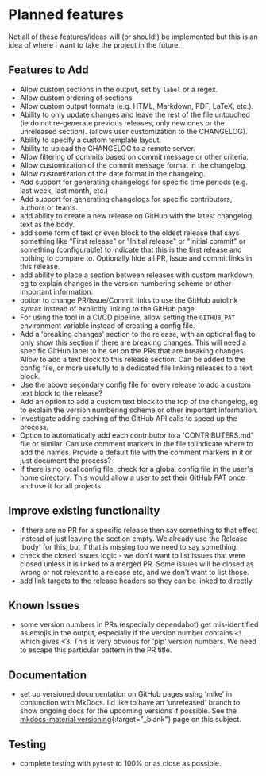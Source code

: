 # Planned features

Not all of these features/ideas will (or should!) be implemented but this is an
idea of where I want to take the project in the future.

## Features to Add

- Allow custom sections in the output, set by `label` or a regex.
- Allow custom ordering of sections.
- Allow custom output formats (e.g. HTML, Markdown, PDF, LaTeX, etc.).
- Ability to only update changes and leave the rest of the file untouched (ie do
  not re-generate previous releases, only new ones or the unreleased section).
  (allows user customization to the CHANGELOG).
- Ability to specify a custom template layout.
- Ability to upload the CHANGELOG to a remote server.
- Allow filtering of commits based on commit message or other criteria.
- Allow customization of the commit message format in the changelog.
- Allow customization of the date format in the changelog.
- Add support for generating changelogs for specific time periods (e.g. last
  week, last month, etc.)
- Add support for generating changelogs for specific contributors, authors or
  teams.
- add ability to create a new release on GitHub with the latest changelog text
  as the body.
- add some form of text or even block to the oldest release that says something
  like "First release" or "Initial release" or "Initial commit" or something
  (configurable) to indicate that this is the first release and nothing to
  compare to. Optionally hide all PR, Issue and commit links in this release.
- add ability to place a section between releases with custom markdown, eg to
  explain changes in the version numbering scheme or other important
  information.
- option to change PR/Issue/Commit links to use the GitHub autolink syntax
  instead of explicitly linking to the GitHub page.
- For using the tool in a CI/CD pipeline, allow setting the `GITHUB_PAT`
  environment variable instead of creating a config file.
- Add a 'breaking changes' section to the release, with an optional flag to only
  show this section if there are breaking changes. This will need a specific
  GitHub label to be set on the PRs that are breaking changes. Allow to add a
  text block to this release section. Can be added to the config file, or more
  usefully to a dedicated file linking releases to a text block.
- Use the above secondary config file for every release to add a custom text
  block to the release?
- Add an option to add a custom text block to the top of the changelog, eg to
  explain the version numbering scheme or other important information.
- investigate adding caching of the GitHub API calls to speed up the process.
- Option to automatically add each contributor to a 'CONTRIBUTERS.md' file or
  similar. Can use comment markers in the file to indicate where to add the
  names. Provide a default file with the comment markers in it or just document
  the process?
- If there is no local config file, check for a global config file in the user's
  home directory. This would allow a user to set their GitHub PAT once and use
  it for all projects.

## Improve existing functionality

- if there are no PR for a specific release then say something to that effect
  instead of just leaving the section empty. We already use the Release 'body'
  for this, but if that is missing too we need to say something.
- check the closed issues logic - we don't want to list issues that were closed
  unless it is linked to a merged PR. Some issues will be closed as wrong or not
  relevant to a release etc, and we don't want to list those.
- add link targets to the release headers so they can be linked to directly.

## Known Issues

- some version numbers in PRs (especially dependabot) get mis-identified as
  emojis in the output, especially if the version number contains `<3` which
  gives <3. This is very obvious for 'pip' version numbers. We need to escape
  this particular pattern in the PR title.

## Documentation

- set up versioned documentation on GitHub pages using 'mike' in conjunction with
  MkDocs. I'd like to have an 'unreleased' branch to show ongoing docs for the
  upcoming versions if possible. See the
  [mkdocs-material versioning](https://squidfunk.github.io/mkdocs-material/setup/setting-up-versioning/){:target="_blank"}
  page on this subject.

## Testing

- complete testing with `pytest` to 100% or as close as possible.
